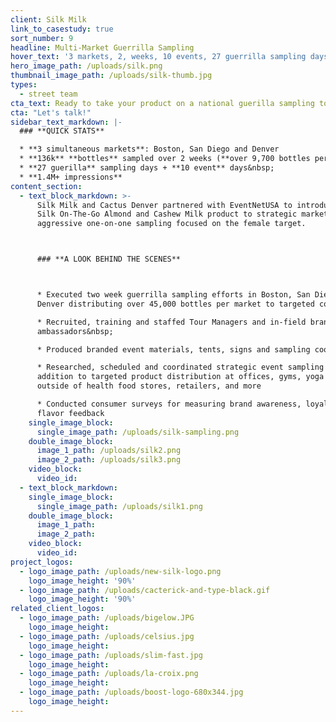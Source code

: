 ```yaml
---
client: Silk Milk
link_to_casestudy: true
sort_number: 9
headline: Multi-Market Guerrilla Sampling
hover_text: '3 markets, 2, weeks, 10 events, 27 guerrilla sampling days, 136k samples - ask us how we did it!'
hero_image_path: /uploads/silk.png
thumbnail_image_path: /uploads/silk-thumb.jpg
types:
  - street team
cta_text: Ready to take your product on a national guerilla sampling tour?
cta: "Let's talk!"
sidebar_text_markdown: |-
  ### **QUICK STATS**

  * **3 simultaneous markets**: Boston, San Diego and Denver
  * **136k** **bottles** sampled over 2 weeks (**over 9,700 bottles per day**)
  * **27 guerilla** sampling days + **10 event** days&nbsp;
  * **1.4M+ impressions**
content_section:
  - text_block_markdown: >-
      Silk Milk and Cactus Denver partnered with EventNetUSA to introduce the
      Silk On-The-Go Almond and Cashew Milk product to strategic markets through
      aggressive one-on-one sampling focused on the female target.



      ### **A LOOK BEHIND THE SCENES**



      * Executed two week guerrilla sampling efforts in Boston, San Diego and
      Denver distributing over 45,000 bottles per market to targeted consumers

      * Recruited, training and staffed Tour Managers and in-field brand
      ambassadors&nbsp;

      * Produced branded event materials, tents, signs and sampling coolers

      * Researched, scheduled and coordinated strategic event sampling in
      addition to targeted product distribution at offices, gyms, yoga studios,
      outside of health food stores, retailers, and more

      * Conducted consumer surveys for measuring brand awareness, loyalty and
      flavor feedback
    single_image_block:
      single_image_path: /uploads/silk-sampling.png
    double_image_block:
      image_1_path: /uploads/silk2.png
      image_2_path: /uploads/silk3.png
    video_block:
      video_id:
  - text_block_markdown:
    single_image_block:
      single_image_path: /uploads/silk1.png
    double_image_block:
      image_1_path:
      image_2_path:
    video_block:
      video_id:
project_logos:
  - logo_image_path: /uploads/new-silk-logo.png
    logo_image_height: '90%'
  - logo_image_path: /uploads/cacterick-and-type-black.gif
    logo_image_height: '90%'
related_client_logos:
  - logo_image_path: /uploads/bigelow.JPG
    logo_image_height:
  - logo_image_path: /uploads/celsius.jpg
    logo_image_height:
  - logo_image_path: /uploads/slim-fast.jpg
    logo_image_height:
  - logo_image_path: /uploads/la-croix.png
    logo_image_height:
  - logo_image_path: /uploads/boost-logo-680x344.jpg
    logo_image_height:
---
```

